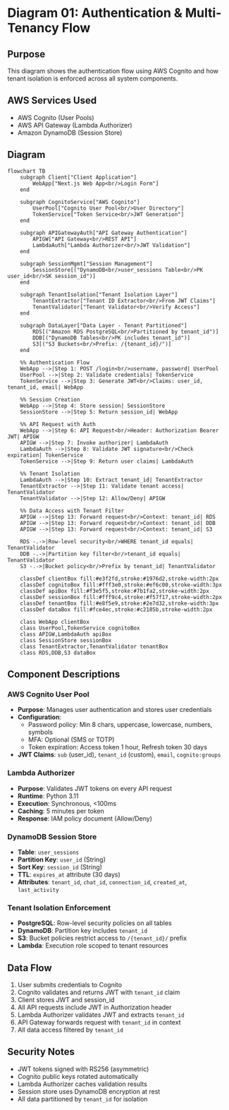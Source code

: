 # Diagram 01: Authentication & Multi-Tenancy Flow

## Purpose
This diagram shows the authentication flow using AWS Cognito and how tenant isolation is enforced across all system components.

## AWS Services Used
- AWS Cognito (User Pools)
- AWS API Gateway (Lambda Authorizer)
- Amazon DynamoDB (Session Store)

## Diagram

```mermaid
flowchart TB
    subgraph Client["Client Application"]
        WebApp["Next.js Web App<br/>Login Form"]
    end
    
    subgraph CognitoService["AWS Cognito"]
        UserPool["Cognito User Pool<br/>User Directory"]
        TokenService["Token Service<br/>JWT Generation"]
    end
    
    subgraph APIGatewayAuth["API Gateway Authentication"]
        APIGW["API Gateway<br/>REST API"]
        LambdaAuth["Lambda Authorizer<br/>JWT Validation"]
    end
    
    subgraph SessionMgmt["Session Management"]
        SessionStore[("DynamoDB<br/>user_sessions Table<br/>PK user_id<br/>SK session_id")]
    end
    
    subgraph TenantIsolation["Tenant Isolation Layer"]
        TenantExtractor["Tenant ID Extractor<br/>From JWT Claims"]
        TenantValidator["Tenant Validator<br/>Verify Access"]
    end
    
    subgraph DataLayer["Data Layer - Tenant Partitioned"]
        RDS[("Amazon RDS PostgreSQL<br/>Partitioned by tenant_id")]
        DDB[("DynamoDB Tables<br/>PK includes tenant_id")]
        S3[("S3 Buckets<br/>Prefix: /{tenant_id}/")]
    end
    
    %% Authentication Flow
    WebApp -->|Step 1: POST /login<br/>username, password| UserPool
    UserPool -->|Step 2: Validate credentials| TokenService
    TokenService -->|Step 3: Generate JWT<br/>Claims: user_id, tenant_id, email| WebApp
    
    %% Session Creation
    WebApp -->|Step 4: Store session| SessionStore
    SessionStore -->|Step 5: Return session_id| WebApp
    
    %% API Request with Auth
    WebApp -->|Step 6: API Request<br/>Header: Authorization Bearer JWT| APIGW
    APIGW -->|Step 7: Invoke authorizer| LambdaAuth
    LambdaAuth -->|Step 8: Validate JWT signature<br/>Check expiration| TokenService
    TokenService -->|Step 9: Return user claims| LambdaAuth
    
    %% Tenant Isolation
    LambdaAuth -->|Step 10: Extract tenant_id| TenantExtractor
    TenantExtractor -->|Step 11: Validate tenant access| TenantValidator
    TenantValidator -->|Step 12: Allow/Deny| APIGW
    
    %% Data Access with Tenant Filter
    APIGW -->|Step 13: Forward request<br/>Context: tenant_id| RDS
    APIGW -->|Step 13: Forward request<br/>Context: tenant_id| DDB
    APIGW -->|Step 13: Forward request<br/>Context: tenant_id| S3
    
    RDS -.->|Row-level security<br/>WHERE tenant_id equals| TenantValidator
    DDB -.->|Partition key filter<br/>tenant_id equals| TenantValidator
    S3 -.->|Bucket policy<br/>Prefix by tenant_id| TenantValidator

    classDef clientBox fill:#e3f2fd,stroke:#1976d2,stroke-width:2px
    classDef cognitoBox fill:#fff3e0,stroke:#ef6c00,stroke-width:3px
    classDef apiBox fill:#f3e5f5,stroke:#7b1fa2,stroke-width:2px
    classDef sessionBox fill:#fff9c4,stroke:#f57f17,stroke-width:2px
    classDef tenantBox fill:#e8f5e9,stroke:#2e7d32,stroke-width:3px
    classDef dataBox fill:#fce4ec,stroke:#c2185b,stroke-width:2px
    
    class WebApp clientBox
    class UserPool,TokenService cognitoBox
    class APIGW,LambdaAuth apiBox
    class SessionStore sessionBox
    class TenantExtractor,TenantValidator tenantBox
    class RDS,DDB,S3 dataBox
```

## Component Descriptions

### AWS Cognito User Pool
- **Purpose**: Manages user authentication and stores user credentials
- **Configuration**:
  - Password policy: Min 8 chars, uppercase, lowercase, numbers, symbols
  - MFA: Optional (SMS or TOTP)
  - Token expiration: Access token 1 hour, Refresh token 30 days
- **JWT Claims**: `sub` (user_id), `tenant_id` (custom), `email`, `cognito:groups`

### Lambda Authorizer
- **Purpose**: Validates JWT tokens on every API request
- **Runtime**: Python 3.11
- **Execution**: Synchronous, <100ms
- **Caching**: 5 minutes per token
- **Response**: IAM policy document (Allow/Deny)

### DynamoDB Session Store
- **Table**: `user_sessions`
- **Partition Key**: `user_id` (String)
- **Sort Key**: `session_id` (String)
- **TTL**: `expires_at` attribute (30 days)
- **Attributes**: `tenant_id`, `chat_id`, `connection_id`, `created_at`, `last_activity`

### Tenant Isolation Enforcement
- **PostgreSQL**: Row-level security policies on all tables
- **DynamoDB**: Partition key includes `tenant_id`
- **S3**: Bucket policies restrict access to `/{tenant_id}/` prefix
- **Lambda**: Execution role scoped to tenant resources

## Data Flow

1. User submits credentials to Cognito
2. Cognito validates and returns JWT with `tenant_id` claim
3. Client stores JWT and session_id
4. All API requests include JWT in Authorization header
5. Lambda Authorizer validates JWT and extracts `tenant_id`
6. API Gateway forwards request with `tenant_id` in context
7. All data access filtered by `tenant_id`

## Security Notes

- JWT tokens signed with RS256 (asymmetric)
- Cognito public keys rotated automatically
- Lambda Authorizer caches validation results
- Session store uses DynamoDB encryption at rest
- All data partitioned by `tenant_id` for isolation
